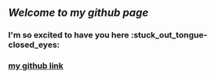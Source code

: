 ## _Welcome to my github page_
### I'm **so excited** to have you here :stuck_out_tongue-closed_eyes:
### [my github link](https://github.com/lyrakris/KNES381/tree/main)
